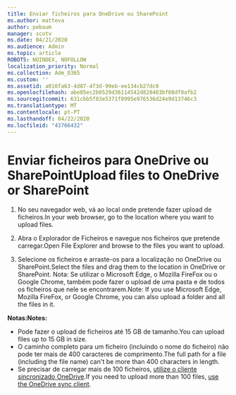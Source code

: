 ```yaml
---
title: Enviar ficheiros para OneDrive ou SharePoint
ms.author: matteva
author: pebaum
manager: scotv
ms.date: 04/21/2020
ms.audience: Admin
ms.topic: article
ROBOTS: NOINDEX, NOFOLLOW
localization_priority: Normal
ms.collection: Adm_O365
ms.custom: ''
ms.assetid: a016fa63-4d87-4f3d-99eb-ee134cb27dc0
ms.openlocfilehash: abe05ec2b0529d36114542d828403bf08df0afb2
ms.sourcegitcommit: 631cbb5f03e5371f0995e976536d24e9d13746c3
ms.translationtype: MT
ms.contentlocale: pt-PT
ms.lasthandoff: 04/22/2020
ms.locfileid: "43766432"
---
```

# <a name="upload-files-to-onedrive-or-sharepoint"></a><span data-ttu-id="3c892-102">Enviar ficheiros para OneDrive ou SharePoint</span><span class="sxs-lookup"><span data-stu-id="3c892-102">Upload files to OneDrive or SharePoint</span></span>

1. <span data-ttu-id="3c892-103">No seu navegador web, vá ao local onde pretende fazer upload de ficheiros.</span><span class="sxs-lookup"><span data-stu-id="3c892-103">In your web browser, go to the location where you want to upload files.</span></span>
    
2. <span data-ttu-id="3c892-104">Abra o Explorador de Ficheiros e navegue nos ficheiros que pretende carregar.</span><span class="sxs-lookup"><span data-stu-id="3c892-104">Open File Explorer and browse to the files you want to upload.</span></span>
    
3. <span data-ttu-id="3c892-105">Selecione os ficheiros e arraste-os para a localização no OneDrive ou SharePoint.</span><span class="sxs-lookup"><span data-stu-id="3c892-105">Select the files and drag them to the location in OneDrive or SharePoint.</span></span> <span data-ttu-id="3c892-106">Nota: Se utilizar o Microsoft Edge, o Mozilla FireFox ou o Google Chrome, também pode fazer o upload de uma pasta e de todos os ficheiros que nele se encontrarem.</span><span class="sxs-lookup"><span data-stu-id="3c892-106">Note: If you use Microsoft Edge, Mozilla FireFox, or Google Chrome, you can also upload a folder and all the files in it.</span></span>
    
<span data-ttu-id="3c892-107">**Notas:**</span><span class="sxs-lookup"><span data-stu-id="3c892-107">**Notes:**</span></span>
- <span data-ttu-id="3c892-108">Pode fazer o upload de ficheiros até 15 GB de tamanho.</span><span class="sxs-lookup"><span data-stu-id="3c892-108">You can upload files up to 15 GB in size.</span></span> 
- <span data-ttu-id="3c892-109">O caminho completo para um ficheiro (incluindo o nome do ficheiro) não pode ter mais de 400 caracteres de comprimento.</span><span class="sxs-lookup"><span data-stu-id="3c892-109">The full path for a file (including the file name) can't be more than 400 characters in length.</span></span> 
- <span data-ttu-id="3c892-110">Se precisar de carregar mais de 100 ficheiros, [utilize o cliente sincronizado OneDrive](https://go.microsoft.com/fwlink/?linkid=866427).</span><span class="sxs-lookup"><span data-stu-id="3c892-110">If you need to upload more than 100 files, [use the OneDrive sync client](https://go.microsoft.com/fwlink/?linkid=866427).</span></span> 
  

